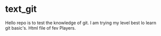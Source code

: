 # text_git

Hello repo is to test the knowledge of git.
I am trying my level best lo learn git basic's.
Html file of fev Players.

